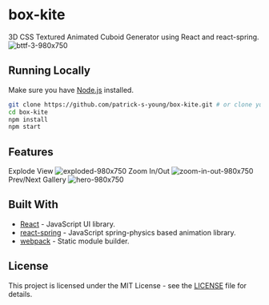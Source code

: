 # box-kite
3D CSS Textured Animated Cuboid Generator using React and react-spring.
![bttf-3-980x750](https://user-images.githubusercontent.com/42591798/69761255-b4016180-111b-11ea-867f-f140920f82fc.gif)

## Running Locally

Make sure you have [Node.js](http://nodejs.org/) installed.

```sh
git clone https://github.com/patrick-s-young/box-kite.git # or clone your own fork
cd box-kite
npm install
npm start
```
## Features

Explode View 
![exploded-980x750](https://user-images.githubusercontent.com/42591798/69767334-9ab6e000-1130-11ea-86c0-f6bc571fb874.gif)
Zoom In/Out 
![zoom-in-out-980x750](https://user-images.githubusercontent.com/42591798/69767780-af947300-1132-11ea-85b2-d646a958705d.gif)
Prev/Next Gallery
![hero-980x750](https://user-images.githubusercontent.com/42591798/69759814-d2655e00-1117-11ea-8002-b7892865d2a7.gif)

## Built With

* [React](https://react-cn.github.io/react/downloads.html) - JavaScript UI library.
* [react-spring](https://www.react-spring.io/) - JavaScript spring-physics based animation library.
* [webpack](https://webpack.js.org/) - Static module builder.

## License

This project is licensed under the MIT License - see the [LICENSE](LICENSE) file for details.
